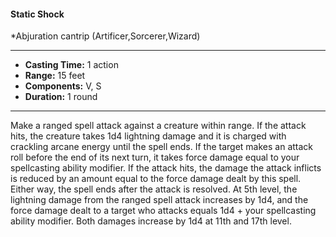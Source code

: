#### Static Shock
*Abjuration cantrip (Artificer,Sorcerer,Wizard)
___
- **Casting Time:** 1 action
- **Range:** 15 feet
- **Components:** V, S
- **Duration:** 1 round
---
Make a ranged spell attack against a creature within
range. If the attack hits, the creature takes 1d4
lightning damage and it is charged with crackling
arcane energy until the spell ends. If the target
makes an attack roll before the end of its next turn,
it takes force damage equal to your spellcasting
ability modifier. If the attack hits, the damage the
attack inflicts is reduced by an amount equal to the
force damage dealt by this spell. Either way, the
spell ends after the attack is resolved.
At 5th level, the lightning damage from the
ranged spell attack increases by 1d4, and the force
damage dealt to a target who attacks equals 1d4 +
your spellcasting ability modifier. Both damages
increase by 1d4 at 11th and 17th level.
